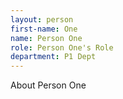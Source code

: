 ```yaml
---
layout: person
first-name: One
name: Person One
role: Person One's Role
department: P1 Dept
---
```


About Person One